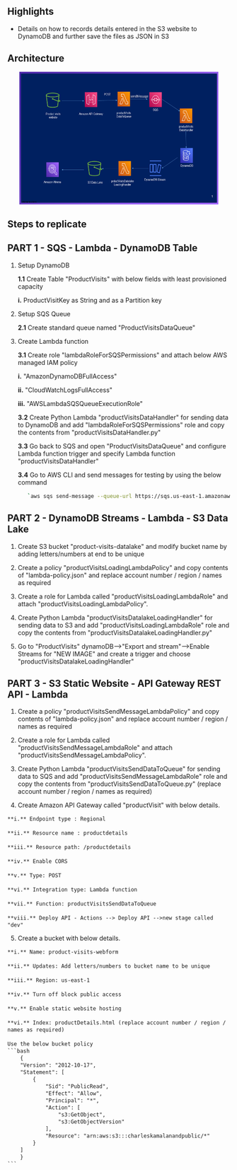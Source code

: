 ## Highlights

* Details on how to records details entered in the S3 website to DynamoDB and further save the files as JSON in S3 

## Architecture
<p align="center">
  <img src="Slide.PNG" width="450" height="300" title="Architecture"> 
</p>

## Steps to replicate
## PART 1 - SQS - Lambda - DynamoDB Table ##
  
  1. Setup DynamoDB
  
     **1.1** Create Table "ProductVisits" with below fields with least provisioned capacity
     
	    **i.** ProductVisitKey as String and as a Partition key

  2. Setup SQS Queue
  
     **2.1** Create standard queue named "ProductVisitsDataQueue"      
				
		
  3. Create Lambda function
		
	 **3.1** Create role "lambdaRoleForSQSPermissions" and attach below AWS managed IAM policy
	 
		**i.**   "AmazonDynamoDBFullAccess"
		
		**ii.**  "CloudWatchLogsFullAccess"
		
		**iii.** "AWSLambdaSQSQueueExecutionRole"
		
     **3.2** Create Python Lambda "productVisitsDataHandler" for sending data to DynamoDB and add "lambdaRoleForSQSPermissions" role and copy the contents from "productVisitsDataHandler.py"
      
     **3.3** Go back to SQS and open "ProductVisitsDataQueue" and configure Lambda function trigger and specify Lambda function "productVisitsDataHandler"
	 
	 **3.4** Go to AWS CLI and send messages for testing by using the below command
	 ```bash
		`aws sqs send-message --queue-url https://sqs.us-east-1.amazonaws.com/9XXXXXXXXXX4/ProductVisitsDataQueue --message-body file://message-body-1.json`
	 ```
	 
## PART 2 - DynamoDB Streams - Lambda - S3 Data Lake ##

  1. Create S3 bucket "product-visits-datalake" and modify bucket name by adding letters/numbers at end to be unique
  
  2. Create a policy "productVisitsLoadingLambdaPolicy" and copy contents of "lambda-policy.json" and replace account number / region / names as required
  
  3. Create a role for Lambda called "productVisitsLoadingLambdaRole" and attach "productVisitsLoadingLambdaPolicy".
  
  4. Create Python Lambda "productVisitsDatalakeLoadingHandler" for sending data to S3 and add "productVisitsLoadingLambdaRole" role and copy the contents from "productVisitsDatalakeLoadingHandler.py"
    
  5. Go to "ProductVisits" dynamoDB-->"Export and stream"-->Enable Streams for "NEW IMAGE" and create a trigger and choose "productVisitsDatalakeLoadingHandler"
  
  
## PART 3 - S3 Static Website - API Gateway REST API - Lambda ##
  
  1. Create a policy "productVisitsSendMessageLambdaPolicy" and copy contents of "lambda-policy.json" and replace account number / region / names as required
  
  2. Create a role for Lambda called "productVisitsSendMessageLambdaRole" and attach "productVisitsSendMessageLambdaPolicy".
  
  3. Create Python Lambda "productVisitsSendDataToQueue" for sending data to SQS and add "productVisitsSendMessageLambdaRole" role and copy the contents from "productVisitsSendDataToQueue.py" (replace account number / region / names as required)
  
  4. Create Amazon API Gateway called "productVisit" with below details.
  
	**i.** Endpoint type : Regional
	
	**ii.** Resource name : productdetails
	
	**iii.** Resource path: /productdetails
	
	**iv.** Enable CORS
	
	**v.** Type: POST
	
	**vi.** Integration type: Lambda function
	
	**vii.** Function: productVisitsSendDataToQueue
	
	**viii.** Deploy API - Actions --> Deploy API -->new stage called "dev"
 
  5. Create a bucket with below details.
	
	**i.** Name: product-visits-webform
	
	**ii.** Updates: Add letters/numbers to bucket name to be unique
	
	**iii.** Region: us-east-1
	
	**iv.** Turn off block public access
	
	**v.** Enable static website hosting
	
	**vi.** Index: productDetails.html (replace account number / region / names as required)
	
	Use the below bucket policy
	```bash
		{
		"Version": "2012-10-17",
		"Statement": [
			{
				"Sid": "PublicRead",
				"Effect": "Allow",
				"Principal": "*",
				"Action": [
					"s3:GetObject",
					"s3:GetObjectVersion"
				],
				"Resource": "arn:aws:s3:::charleskamalanandpublic/*"
			}
		]
		}
	```
